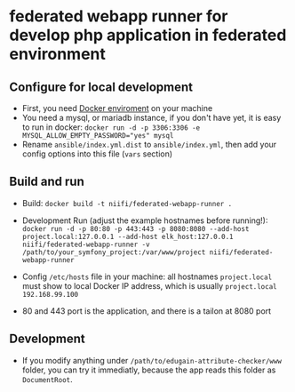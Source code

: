 # federated webapp runner for develop php application in federated environment

## Configure for local development
* First, you need [Docker enviroment](https://docker.com/toolbox) on your machine
* You need a mysql, or mariadb instance, if you don't have yet, it is easy to run in docker: `docker run -d -p 3306:3306 -e MYSQL_ALLOW_EMPTY_PASSWORD="yes" mysql`
* Rename `ansible/index.yml.dist` to `ansible/index.yml`, then add your config options into this file (`vars` section)

## Build and run
* Build: `docker build -t niifi/federated-webapp-runner .`
* Development Run (adjust the example hostnames before running!): `docker run -d -p 80:80 -p 443:443 -p 8080:8080 --add-host project.local:127.0.0.1 --add-host elk_host:127.0.0.1 niifi/federated-webapp-runner
 -v /path/to/your_symfony_project:/var/www/project niifi/federated-webapp-runner
 `
 * Config `/etc/hosts` file in your machine: all hostnames `project.local` must show to local Docker IP address, which is usually `project.local 192.168.99.100`
 
* 80 and 443 port is the application, and there is a tailon at 8080 port
 
## Development
* If you modify anything under `/path/to/edugain-attribute-checker/www` folder, you can try it immediatly, because the app reads this folder as `DocumentRoot`.
